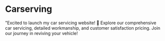# Carserving
"Excited to launch my car servicing website! 🚗 Explore our comprehensive car servicing, detailed workmanship, and customer satisfaction pricing. Join our journey in reviving your vehicle!
